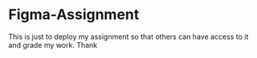 # Figma-Assignment
This is just to deploy my assignment so that others can have access to it and grade my work. Thank
